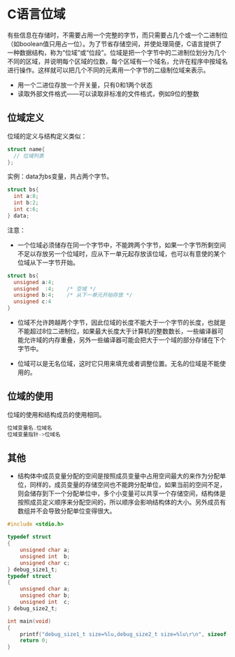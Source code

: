 # C语言位域

有些信息在存储时，不需要占用一个完整的字节，而只需要占几个或一个二进制位（如boolean值只用占一位）。为了节省存储空间，并使处理简便，C语言提供了一种数据结构，称为“位域”或“位段”。位域是把一个字节中的二进制位划分为几个不同的区域，并说明每个区域的位数，每个区域有一个域名，允许在程序中按域名进行操作。这样就可以把几个不同的元素用一个字节的二级制位域来表示。

* 用一个二进位存放一个开关量，只有0和1两个状态
* 读取外部文件格式——可以读取非标准的文件格式，例如9位的整数

## 位域定义

位域的定义与结构定义类似：

```c
struct name{
  // 位域列表
};
```

实例：data为bs变量，共占两个字节。

```c
struct bs{
  int a:8;
  int b:2;
  int c:6;
} data;
```

注意：
* 一个位域必须储存在同一个字节中，不能跨两个字节，如果一个字节所剩空间不足以存放另一个位域时，应从下一单元起存放该位域，也可以有意使的某个位域从下一字节开始。

```c
struct bs{
  unsigned a:4;
  unsigned  :4;    /* 空域 */
  unsigned b:4;    /* 从下一单元开始存放 */
  unsigned c:4
}
```

* 位域不允许跨越两个字节，因此位域的长度不能大于一个字节的长度，也就是不能超过8位二进制位，如果最大长度大于计算机的整数数长，一些编译器可能允许域的内存重叠，另外一些编译器可能会把大于一个域的部分存储在下个字节中。

* 位域可以是无名位域，这时它只用来填充或者调整位置。无名的位域是不能使用的。

## 位域的使用

位域的使用和结构成员的使用相同。

```c
位域变量名.位域名
位域变量指针->位域名
```

## 其他

* 结构体中成员变量分配的空间是按照成员变量中占用空间最大的来作为分配单位，同样的，成员变量的存储空间也不能跨分配单位，如果当前的空间不足，则会储存到下一个分配单位中，多个小变量可以共享一个存储空间，结构体是按照成员定义顺序来分配空间的，所以顺序会影响结构体的大小。另外成员有数组并不会导致分配单位变得很大。
```c
#include <stdio.h>

typedef struct
{
    unsigned char a;
    unsigned int  b;
    unsigned char c;
} debug_size1_t;
typedef struct
{
    unsigned char a;
    unsigned char b;
    unsigned int  c;
} debug_size2_t;

int main(void)
{
    printf("debug_size1_t size=%lu,debug_size2_t size=%lu\r\n", sizeof(debug_size1_t), sizeof(debug_size2_t));
    return 0;
}
```
